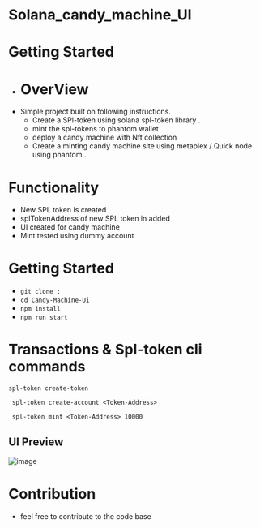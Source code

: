 # Solana_candy_machine_UI

# Getting Started 
- # OverView 
- Simple project built on following instructions.
   - Create a SPl-token using solana spl-token library .
   - mint the spl-tokens to phantom wallet
   - deploy a candy machine with Nft collection
   - Create a minting candy machine site using metaplex / Quick node using phantom .

# Functionality
- New SPL token is created
- splTokenAddress of new SPL token in added
- UI created for candy machine
- Mint tested using dummy account

# Getting Started 

- `git clone :  `
- `cd Candy-Machine-Ui `
- `npm install`
- `npm run start`
# Transactions & Spl-token cli commands
`spl-token create-token`

` spl-token create-account <Token-Address>`
 
` spl-token mint <Token-Address> 10000`
## UI Preview 
![image](https://github.com/AjayReddy811/Solana_candy_machine_UI/assets/163749328/cb646507-6cc8-40f9-ae98-ad1d58168685)


# Contribution
- feel free to contribute to the code base 
